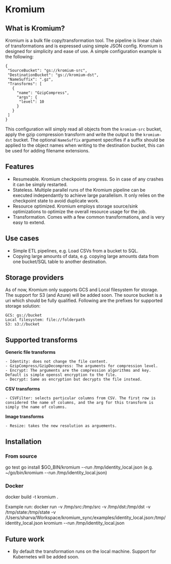 # Kromium

## What is Kromium?

Kromium is a bulk file copy/transformation tool. The pipeline is linear chain of transformations and is expressed using simple JSON config. Kromium is designed for simplicity and ease of use. A simple configuration example is the following:

```
{
 "SourceBucket": "gs://kromium-src",
 "DestinationBucket": "gs://kromium-dst",
 "NameSuffix": ".gz",
 "Transforms": [
   {
     "name": "GzipCompress",
     "args": {
      "level": 10
     }
   }
 ]
}
```

This configuration will simply read all objects from the `kromium-src` bucket, apply the gzip compression transform and write the output to the `kromium-dst` bucket. The optional `NameSuffix` argument specifies if a suffix should be applied to the object names when writing to the destination bucket, this can be used for adding filename extensions.

## Features
- Resumeable. Kromium checkpoints progress. So in case of any crashes it can be simply restarted.
- Stateless. Multiple parallel runs of the Kromium pipeline can be executed independantly to achieve large parallelism. It only relies on the checkpoint state to avoid duplicate work.
- Resource optimized. Kromium employs storage source/sink optimizations to optimize the overall resource usage for the job.
- Transformation. Comes with a few common transformations, and is very easy to extend. 

## Use cases
- Simple ETL pipelines, e.g. Load CSVs from a bucket to SQL.
- Copying large amounts of data, e.g. copying large amounts data from one bucket/SQL table to another destination.

## Storage providers
As of now, Kromium only supports GCS and Local filesystem for storage. The support for S3 (and Azure) will be added soon. The source bucket is a uri which should be fully qualified. Following are the prefixes for supported storage solution:
```
GCS: gs://bucket
Local filesystem: file://folderpath
S3: s3://bucket
```

## Supported transforms
**Generic file transforms**
```
- Identity: does not change the file content.
- GzipCompress/GzipDecompress: The arguments for compression level.
- Encrypt: The arguments are the compression algorithms and key. Default is simple openssl encryption to the file.
- Decrypt: Same as encryption but decrypts the file instead.
```

**CSV transforms**
```
- CSVFilter: selects particular columns from CSV. The first row is considered the name of columns, and the arg for this transform is simply the name of columns.
```

**Image transforms**
```
- Resize: takes the new resolution as arguements.
```
## Installation
### From source
go test
go install
$GO_BIN/kromium --run /tmp/identity_local.json (e.g. ~/go/bin/kromium --run /tmp/identity_local.json)

### Docker
docker build -t kromium .

Example run:
docker run -v /tmp/src:/tmp/src -v /tmp/dst:/tmp/dst -v /tmp/state:/tmp/state -v /Users/sharva/Workspace/kromium_sync/examples/identity_local.json:/tmp/identity_local.json kromium --run /tmp/identity_local.json

## Future work
- By default the transformation runs on the local machine. Support for Kubernetes will be added soon.
